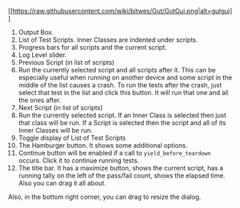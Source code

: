 

[[https://raw.githubusercontent.com/wiki/bitwes/Gut/GutGui.png|alt=gutgui]]

1.  Output Box.
1.  List of Test Scripts.  Inner Classes are indented under scripts.
1.  Progress bars for all scripts and the current script.
1.  Log Level slider.  
1.  Previous Script (in list of scripts)
1.  Run the currently selected script and all scripts after it.  This can be especially useful when running on another device and some script in the middle of the list causes a crash.  To run the tests after the crash, just select that test in the list and click this button.  It will run that one and all the ones after.
1.  Next Script (in list of scripts)
1.  Run the currently selected script.  If an Inner Class is selected then just that class will be run.  If a Script is selected then the script and all of its Inner Classes will be run.
1.  Toggle display of List of Test Scripts
1.  The Hamburger button.  It shows some additional options.
1.  Continue button will be enabled if a call to `yield_before_teardown` occurs.  Click it to continue running tests.
1.  The title bar.  It has a maximize button, shows the current script, has a running tally on the left of the pass/fail count, shows the elapsed time.  Also you can drag it all about.

Also, in the bottom right corner, you can drag to resize the dialog.
